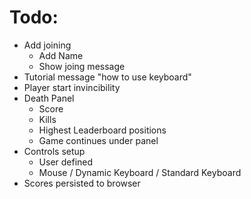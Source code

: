 # Todo:

-   Add joining
    -   Add Name
    -   Show joing message
-   Tutorial message "how to use keyboard"
-   Player start invincibility
-   Death Panel
    -   Score
    -   Kills
    -   Highest Leaderboard positions
    -   Game continues under panel
-   Controls setup
    -   User defined
    -   Mouse / Dynamic Keyboard / Standard Keyboard
-   Scores persisted to browser
